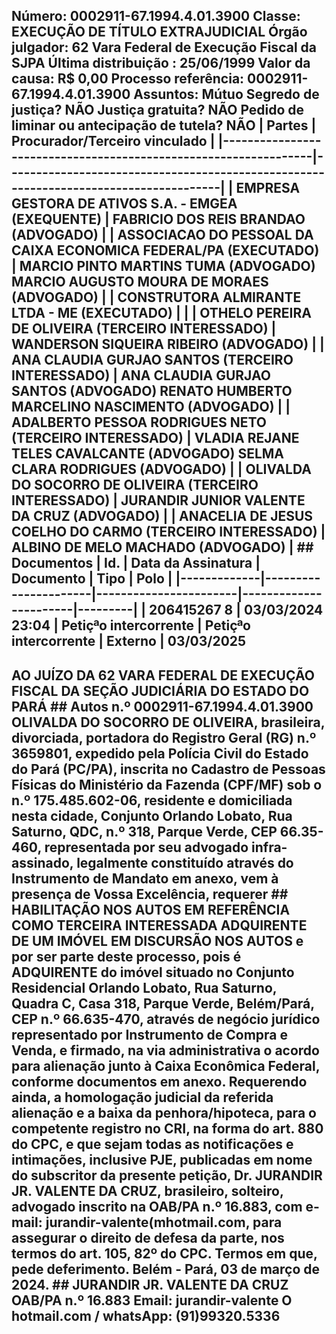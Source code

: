 ## Número: 0002911-67.1994.4.01.3900 Classe: EXECUÇÃO DE TÍTULO EXTRAJUDICIAL Órgão julgador: 62 Vara Federal de Execução Fiscal da SJPA Última distribuição : 25/06/1999 Valor da causa: R$ 0,00 Processo referência: 0002911-67.1994.4.01.3900 Assuntos: Mútuo Segredo de justiça? NÃO Justiça gratuita? NÃO Pedido de liminar ou antecipação de tutela? NÃO | Partes | Procurador/Terceiro vinculado | |-----------------------------------------------------------------|--------------------------------------------------------------------------------------| | EMPRESA GESTORA DE ATIVOS S.A. - EMGEA (EXEQUENTE) | FABRICIO DOS REIS BRANDAO (ADVOGADO) | | ASSOCIACAO DO PESSOAL DA CAIXA ECONOMICA FEDERAL/PA (EXECUTADO) | MARCIO PINTO MARTINS TUMA (ADVOGADO) MARCIO AUGUSTO MOURA DE MORAES (ADVOGADO) | | CONSTRUTORA ALMIRANTE LTDA - ME (EXECUTADO) | | | OTHELO PEREIRA DE OLIVEIRA (TERCEIRO INTERESSADO) | WANDERSON SIQUEIRA RIBEIRO (ADVOGADO) | | ANA CLAUDIA GURJAO SANTOS (TERCEIRO INTERESSADO) | ANA CLAUDIA GURJAO SANTOS (ADVOGADO) RENATO HUMBERTO MARCELINO NASCIMENTO (ADVOGADO) | | ADALBERTO PESSOA RODRIGUES NETO (TERCEIRO INTERESSADO) | VLADIA REJANE TELES CAVALCANTE (ADVOGADO) SELMA CLARA RODRIGUES (ADVOGADO) | | OLIVALDA DO SOCORRO DE OLIVEIRA (TERCEIRO INTERESSADO) | JURANDIR JUNIOR VALENTE DA CRUZ (ADVOGADO) | | ANACELIA DE JESUS COELHO DO CARMO (TERCEIRO INTERESSADO) | ALBINO DE MELO MACHADO (ADVOGADO) | ## Documentos | Id. | Data da Assinatura | Documento | Tipo | Polo | |-------------|----------------------|-----------------------|-----------------------|---------| | 206415267 8 | 03/03/2024 23:04 | Petiçªo intercorrente | Petiçªo intercorrente | Externo | 03/03/2025

## AO JUÍZO DA 62 VARA FEDERAL DE EXECUÇÃO FISCAL DA SEÇÃO JUDICIÁRIA DO ESTADO DO PARÁ ## Autos n.º 0002911-67.1994.4.01.3900 OLIVALDA DO SOCORRO DE OLIVEIRA, brasileira, divorciada, portadora do Registro Geral (RG) n.º 3659801, expedido pela Polícia Civil do Estado do Pará (PC/PA), inscrita no Cadastro de Pessoas Físicas do Ministério da Fazenda (CPF/MF) sob o n.º 175.485.602-06, residente e domiciliada nesta cidade, Conjunto Orlando Lobato, Rua Saturno, QDC, n.º 318, Parque Verde, CEP 66.35-460, representada por seu advogado infra-assinado, legalmente constituído através do Instrumento de Mandato em anexo, vem à presença de Vossa Excelência, requerer ## HABILITAÇÃO NOS AUTOS EM REFERÊNCIA COMO TERCEIRA INTERESSADA ADQUIRENTE DE UM IMÓVEL EM DISCURSÃO NOS AUTOS e por ser parte deste processo, pois é ADQUIRENTE do imóvel situado no Conjunto Residencial Orlando Lobato, Rua Saturno, Quadra C, Casa 318, Parque Verde, Belém/Pará, CEP n.º 66.635-470, através de negócio jurídico representado por Instrumento de Compra e Venda, e firmado, na via administrativa o acordo para alienação junto à Caixa Econômica Federal, conforme documentos em anexo. Requerendo ainda, a homologação judicial da referida alienação e a baixa da penhora/hipoteca, para o competente registro no CRI, na forma do art. 880 do CPC, e que sejam todas as notificações e intimações, inclusive PJE, publicadas em nome do subscritor da presente petição, Dr. JURANDIR JR. VALENTE DA CRUZ, brasileiro, solteiro, advogado inscrito na OAB/PA n.º 16.883, com e-mail: jurandir-valente(mhotmail.com, para assegurar o direito de defesa da parte, nos termos do art. 105, 82º do CPC. Termos em que, pede deferimento. Belém - Pará, 03 de março de 2024. ## JURANDIR JR. VALENTE DA CRUZ OAB/PA n.º 16.883 Email: jurandir-valente O hotmail.com / whatsApp: (91)99320.5336

